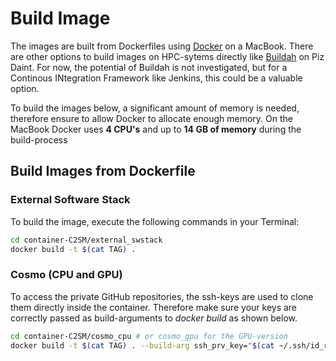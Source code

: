 # Build Image
The images are built from Dockerfiles using [Docker](https://www.docker.com/) on a MacBook. There are other options to build
images on HPC-sytems directly like [Buildah](https://user.cscs.ch/tools/containers/buildah/) on Piz Daint.
For now, the potential of Buildah is not investigated, but for a Continous INtegration Framework like Jenkins, this could be a valuable option.

To build the images below, a significant amount of memory is needed, therefore ensure to allow Docker to allocate enough memory.
On the MacBook Docker uses **4 CPU's** and up to **14 GB of memory** during the build-process

## Build Images from Dockerfile

### External Software Stack
To build the image, execute the following commands in your Terminal:

```bash
cd container-C2SM/external_swstack
docker build -t $(cat TAG) .
```

### Cosmo (CPU and GPU)
To access the private GitHub repositories, the ssh-keys are used to clone them directly inside the container. Therefore make sure your keys are correctly passed 
as build-arguments to *docker build* as shown below.
 ```bash
 cd container-C2SM/cosmo_cpu # or cosmo_gpu for the GPU-version
 docker build -t $(cat TAG) . --build-arg ssh_prv_key="$(cat ~/.ssh/id_rsa)" --build-arg ssh_pub_key="$(cat ~/.ssh/id_rsa.pub)"
 ```
